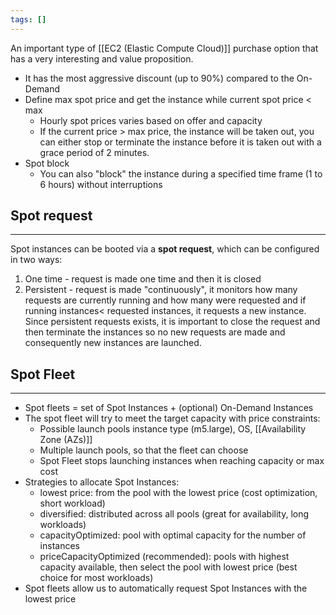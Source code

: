 ```yaml
---
tags: []
---
```

An important type of [[EC2 (Elastic Compute Cloud)]] purchase option that has a very interesting and value proposition.
- It has the most aggressive discount (up to 90%) compared to the On-Demand
- Define max spot price and get the instance while current spot price < max
	- Hourly spot prices varies based on offer and capacity
	- If the current price > max price, the instance will be taken out, you can either stop or terminate the instance before it is taken out with a grace period of 2 minutes.
- Spot block
	- You can also "block" the instance during a specified time frame (1 to 6 hours) without interruptions
## Spot request
---
Spot instances can be booted via a **spot request**, which can be configured in two ways:
1. One time -  request is made one time and then it is closed
2. Persistent - request is made "continuously", it monitors how many requests are currently running and how many were requested and if running instances< requested instances, it requests a new instance.
Since persistent requests exists, it is important to close the request and then terminate the instances so no new requests are made and consequently new instances are launched.
## Spot Fleet
---
- Spot fleets = set of Spot Instances + (optional) On-Demand Instances
- The spot fleet will try to meet the target capacity with price constraints:
	- Possible launch pools instance type (m5.large), OS, [[Availability Zone (AZs)]]
	- Multiple launch pools, so that the fleet can choose
	- Spot Fleet stops launching instances when reaching capacity or max cost
- Strategies to allocate Spot Instances:
	- lowest price: from the pool with the lowest price (cost optimization, short workload)
	- diversified: distributed across all pools (great for availability, long workloads)
	- capacityOptimized: pool with optimal capacity for the number of instances
	- priceCapacityOptimized (recommended): pools with highest capacity available, then select the pool with lowest price (best choice for most workloads)
- Spot fleets allow us to automatically request Spot Instances with the lowest price
